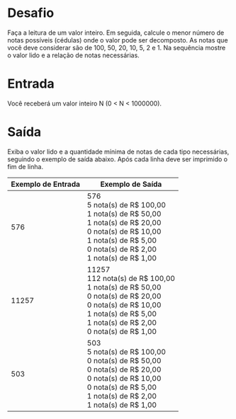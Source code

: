 # Desafio
Faça a leitura de um valor inteiro. Em seguida, calcule o menor número de notas possíveis (cédulas) onde o valor pode ser decomposto. As notas que você deve considerar são de 100, 50, 20, 10, 5, 2 e 1. Na sequência mostre o valor lido e a relação de notas necessárias.

# Entrada
Você receberá um valor inteiro N (0 < N < 1000000).

# Saída
Exiba o valor lido e a quantidade mínima de notas de cada tipo necessárias, seguindo o exemplo de saída abaixo. Após cada linha deve ser imprimido o fim de linha.

| Exemplo de Entrada | Exemplo de Saída|
| ---|--- |
|576|576<br />5 nota(s) de R$ 100,00<br />1 nota(s) de R$ 50,00<br />1 nota(s) de R$ 20,00<br />0 nota(s) de R$ 10,00<br />1 nota(s) de R$ 5,00<br />0 nota(s) de R$ 2,00<br />1 nota(s) de R$ 1,00|
|11257|11257<br />112 nota(s) de R$ 100,00<br />1 nota(s) de R$ 50,00<br />0 nota(s) de R$ 20,00<br />0 nota(s) de R$ 10,00<br />1 nota(s) de R$ 5,00<br />1 nota(s) de R$ 2,00<br />0 nota(s) de R$ 1,00|
|503|503<br />5 nota(s) de R$ 100,00<br />0 nota(s) de R$ 50,00<br />0 nota(s) de R$ 20,00<br />0 nota(s) de R$ 10,00<br />0 nota(s) de R$ 5,00<br />1 nota(s) de R$ 2,00<br />1 nota(s) de R$ 1,00|